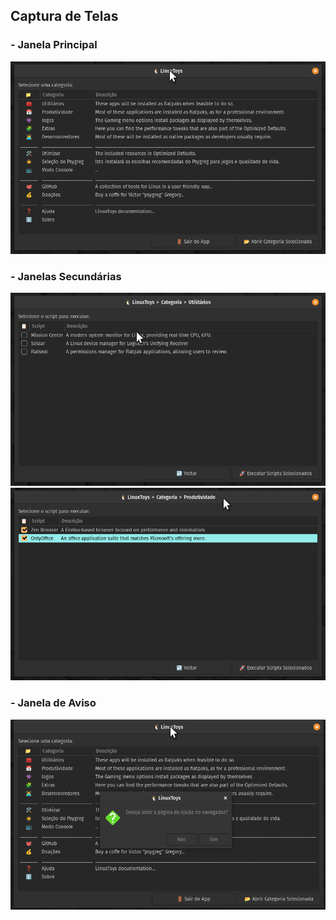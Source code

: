
## Captura de Telas
### - Janela Principal
![Janela Principal](LT-NIU_01.png)
### - Janelas Secundárias
![Janela Secundária - Utilitários](LT-NIU-02.png)
![Janela Secundária - Produtividade](LT-NIU-03.png)
### - Janela de Aviso
![Janela de Aviso](LT-NIU-04.png)
